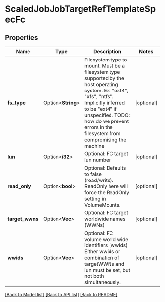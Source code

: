 # ScaledJobJobTargetRefTemplateSpecFc

## Properties

Name | Type | Description | Notes
------------ | ------------- | ------------- | -------------
**fs_type** | Option<**String**> | Filesystem type to mount. Must be a filesystem type supported by the host operating system. Ex. \"ext4\", \"xfs\", \"ntfs\". Implicitly inferred to be \"ext4\" if unspecified. TODO: how do we prevent errors in the filesystem from compromising the machine | [optional]
**lun** | Option<**i32**> | Optional: FC target lun number | [optional]
**read_only** | Option<**bool**> | Optional: Defaults to false (read/write). ReadOnly here will force the ReadOnly setting in VolumeMounts. | [optional]
**target_wwns** | Option<**Vec<String>**> | Optional: FC target worldwide names (WWNs) | [optional]
**wwids** | Option<**Vec<String>**> | Optional: FC volume world wide identifiers (wwids) Either wwids or combination of targetWWNs and lun must be set, but not both simultaneously. | [optional]

[[Back to Model list]](../README.md#documentation-for-models) [[Back to API list]](../README.md#documentation-for-api-endpoints) [[Back to README]](../README.md)


